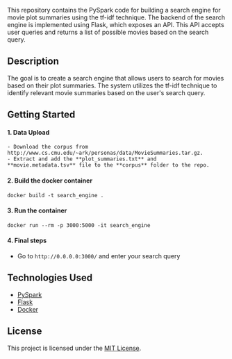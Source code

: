 This repository contains the PySpark code for building a search engine for movie plot summaries using the tf-idf technique. The backend of the search engine is implemented using Flask, which exposes an API. This API accepts user queries and returns a list of possible movies based on the search query.

## Description
The goal is to create a search engine that allows users to search for movies based on their plot summaries. The system utilizes the tf-idf technique to identify relevant movie summaries based on the user's search query.

## Getting Started

#### 1. Data Upload
	- Download the corpus from http://www.cs.cmu.edu/~ark/personas/data/MovieSummaries.tar.gz.
	- Extract and add the **plot_summaries.txt** and **movie.metadata.tsv** file to the **corpus** folder to the repo.
#### 2. Build the docker container
```docker
docker build -t search_engine .
```
#### 3. Run the container
```docker
docker run --rm -p 3000:5000 -it search_engine
```
#### 4. Final steps
- Go to `http://0.0.0.0:3000/` and enter your search query
## Technologies Used
- [PySpark](https://pypi.org/project/pyspark/) 
- [Flask](https://flask.palletsprojects.com/en/3.0.x/)
- [Docker](https://www.docker.com)

## License
This project is licensed under the [MIT License](LICENSE).